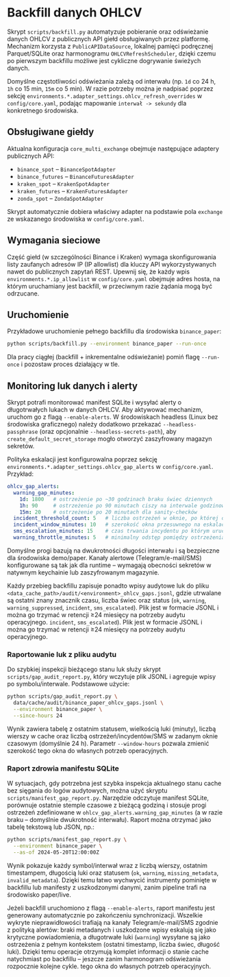 # Backfill danych OHLCV

Skrypt `scripts/backfill.py` automatyzuje pobieranie oraz odświeżanie danych OHLCV
z publicznych API giełd obsługiwanych przez platformę. Mechanizm korzysta z
`PublicAPIDataSource`, lokalnej pamięci podręcznej Parquet/SQLite oraz
harmonogramu `OHLCVRefreshScheduler`, dzięki czemu po pierwszym backfillu
możliwe jest cykliczne dogrywanie świeżych danych.

Domyślne częstotliwości odświeżania zależą od interwału (np. `1d` co 24 h,
`1h` co 15 min, `15m` co 5 min). W razie potrzeby można je nadpisać poprzez
sekcję `environments.*.adapter_settings.ohlcv_refresh_overrides` w
`config/core.yaml`, podając mapowanie `interwał -> sekundy` dla konkretnego
środowiska.

## Obsługiwane giełdy

Aktualna konfiguracja `core_multi_exchange` obejmuje następujące adaptery
publicznych API:

- `binance_spot` – `BinanceSpotAdapter`
- `binance_futures` – `BinanceFuturesAdapter`
- `kraken_spot` – `KrakenSpotAdapter`
- `kraken_futures` – `KrakenFuturesAdapter`
- `zonda_spot` – `ZondaSpotAdapter`

Skrypt automatycznie dobiera właściwy adapter na podstawie pola `exchange`
ze wskazanego środowiska w `config/core.yaml`.

## Wymagania sieciowe

Część giełd (w szczególności Binance i Kraken) wymaga skonfigurowania listy
zaufanych adresów IP (IP allowlist) dla kluczy API wykorzystywanych nawet do
publicznych zapytań REST. Upewnij się, że każdy wpis `environments.*.ip_allowlist`
w `config/core.yaml` obejmuje adres hosta, na którym uruchamiany jest backfill,
w przeciwnym razie żądania mogą być odrzucane.

## Uruchomienie

Przykładowe uruchomienie pełnego backfillu dla środowiska `binance_paper`:

```bash
python scripts/backfill.py --environment binance_paper --run-once
```

Dla pracy ciągłej (backfill + inkrementalne odświeżanie) pomiń flagę `--run-once`
i pozostaw proces działający w tle.

## Monitoring luk danych i alerty

Skrypt potrafi monitorować manifest SQLite i wysyłać alerty o długotrwałych
lukach w danych OHLCV. Aby aktywować mechanizm, uruchom go z flagą
`--enable-alerts`. W środowiskach headless (Linux bez środowiska graficznego)
należy dodatkowo przekazać `--headless-passphrase` (oraz opcjonalnie
`--headless-secrets-path`), aby `create_default_secret_storage` mogło otworzyć
zaszyfrowany magazyn sekretów.

Polityka eskalacji jest konfigurowalna poprzez sekcję
`environments.*.adapter_settings.ohlcv_gap_alerts` w `config/core.yaml`.
Przykład:

```yaml
ohlcv_gap_alerts:
  warning_gap_minutes:
    1d: 1800   # ostrzeżenie po ~30 godzinach braku świec dziennych
    1h: 90     # ostrzeżenie po 90 minutach ciszy na interwale godzinowym
    15m: 20    # ostrzeżenie po 20 minutach dla sanity-checków
  incident_threshold_count: 5   # liczba ostrzeżeń w oknie, po której otwieramy incydent
  incident_window_minutes: 10   # szerokość okna przesuwnego na eskalację (Telegram + e-mail)
  sms_escalation_minutes: 15    # czas trwania incydentu po którym uruchamiamy SMS
  warning_throttle_minutes: 5   # minimalny odstęp pomiędzy ostrzeżeniami dla tego samego symbolu

```

Domyślne progi bazują na dwukrotności długości interwału i są bezpieczne dla
środowiska demo/paper. Kanały alertowe (Telegram/e-mail/SMS) konfigurowane są
tak jak dla runtime – wymagają obecności sekretów w natywnym keychainie lub
zaszyfrowanym magazynie.

Każdy przebieg backfillu zapisuje ponadto wpisy audytowe luk do pliku
`<data_cache_path>/audit/<environment>_ohlcv_gaps.jsonl`, gdzie utrwalane są
ostatni znany znacznik czasu, liczba świec oraz status (`ok`, `warning`,
`warning_suppressed`, `incident`, `sms_escalated`). Plik jest w formacie JSONL
i można go trzymać w retencji ≥24 miesięcy na potrzeby audytu operacyjnego.
`incident`, `sms_escalated`). Plik jest w formacie JSONL i można go trzymać w
retencji ≥24 miesięcy na potrzeby audytu operacyjnego.

### Raportowanie luk z pliku audytu

Do szybkiej inspekcji bieżącego stanu luk służy skrypt
`scripts/gap_audit_report.py`, który wczytuje plik JSONL i agreguje wpisy po
symbolu/interwale. Podstawowe użycie:

```bash
python scripts/gap_audit_report.py \
  data/cache/audit/binance_paper_ohlcv_gaps.jsonl \
  --environment binance_paper \
  --since-hours 24
```

Wynik zawiera tabelę z ostatnim statusem, wielkością luki (minuty), liczbą
wierszy w cache oraz liczbą ostrzeżeń/incydentów/SMS w zadanym oknie
czasowym (domyślnie 24 h). Parametr `--window-hours` pozwala zmienić szerokość
tego okna do własnych potrzeb operacyjnych.

### Raport zdrowia manifestu SQLite

W sytuacjach, gdy potrzebna jest szybka inspekcja aktualnego stanu cache bez
sięgania do logów audytowych, można użyć skryptu
`scripts/manifest_gap_report.py`. Narzędzie odczytuje manifest SQLite,
porównuje ostatnie stemple czasowe z bieżącą godziną i stosuje progi ostrzeżeń
zdefiniowane w `ohlcv_gap_alerts.warning_gap_minutes` (a w razie braku –
domyślnie dwukrotność interwału). Raport można otrzymać jako tabelę tekstową
lub JSON, np.:

```bash
python scripts/manifest_gap_report.py \
  --environment binance_paper \
  --as-of 2024-05-20T12:00:00Z
```

Wynik pokazuje każdy symbol/interwał wraz z liczbą wierszy, ostatnim
timestampem, długością luki oraz statusem (`ok`, `warning`, `missing_metadata`,
`invalid_metadata`). Dzięki temu łatwo wychwycić instrumenty pominięte w
backfillu lub manifesty z uszkodzonymi danymi, zanim pipeline trafi na
środowisko paper/live.

Jeżeli backfill uruchomiono z flagą `--enable-alerts`, raport manifestu jest
generowany automatycznie po zakończeniu synchronizacji. Wszelkie wykryte
nieprawidłowości trafiają na kanały Telegram/e-mail/SMS zgodnie z polityką
alertów: braki metadanych i uszkodzone wpisy eskalują się jako krytyczne
powiadomienia, a długotrwałe luki (`warning`) wysyłane są jako ostrzeżenia z
pełnym kontekstem (ostatni timestamp, liczba świec, długość luki). Dzięki temu
operacje otrzymują komplet informacji o stanie cache natychmiast po
backfillu – jeszcze zanim harmonogram odświeżania rozpocznie kolejne cykle.
tego okna do własnych potrzeb operacyjnych.